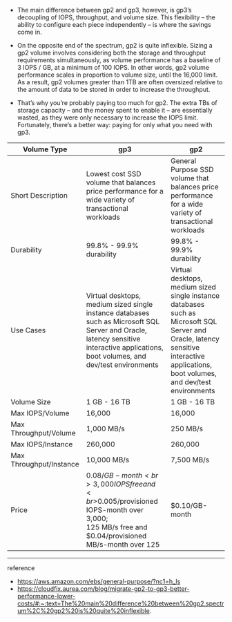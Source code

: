 
- The main difference between gp2 and gp3, however, is gp3’s decoupling of IOPS, throughput, and volume size. This flexibility – the ability to configure each piece independently – is where the savings come in.

- On the opposite end of the spectrum, gp2 is quite inflexible. Sizing a gp2 volume involves considering both the storage and throughput requirements simultaneously, as volume performance has a baseline of 3 IOPS / GB, at a minimum of 100 IOPS. In other words, gp2 volume performance scales in proportion to volume size, until the 16,000 limit. As a result, gp2 volumes greater than 1TB are often oversized relative to the amount of data to be stored in order to increase the throughput.

- That’s why you’re probably paying too much for gp2. The extra TBs of storage capacity – and the money spent to enable it – are essentially wasted, as they were only necessary to increase the IOPS limit. Fortunately, there’s a better way: paying for only what you need with gp3.

|Volume Type|gp3|gp2|
|-|-|-|
|Short Description|Lowest cost SSD volume that balances price performance for a wide variety of transactional workloads|General Purpose SSD volume that balances price performance for a wide variety of transactional workloads|
|Durability|99.8% - 99.9% durability|99.8% - 99.9% durability|
|Use Cases|Virtual desktops, medium sized single instance databases such as Microsoft SQL Server and Oracle, latency sensitive interactive applications, boot volumes, and dev/test environments|Virtual desktops, medium sized single instance databases such as Microsoft SQL Server and Oracle, latency sensitive interactive applications, boot volumes, and dev/test environments|
|Volume Size|1 GB - 16 TB|1 GB - 16 TB|
|Max IOPS/Volume|16,000|16,000|
|Max Throughput/Volume|1,000 MB/s|250 MB/s|
|Max IOPS/Instance|260,000|260,000|
|Max Throughput/Instance|10,000 MB/s|7,500 MB/s|
|Price|$0.08/GB-month<br>3,000 IOPS free and<br>$0.005/provisioned IOPS-month over 3,000;<br>125 MB/s free and<br>$0.04/provisioned MB/s-month over 125|$0.10/GB-month|

---
reference
- https://aws.amazon.com/ebs/general-purpose/?nc1=h_ls
- https://cloudfix.aurea.com/blog/migrate-gp2-to-gp3-better-performance-lower-costs/#:~:text=The%20main%20difference%20between%20gp2,spectrum%2C%20gp2%20is%20quite%20inflexible.